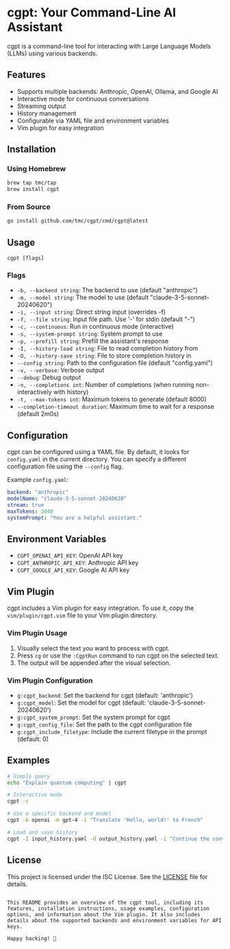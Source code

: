 # cgpt: Your Command-Line AI Assistant

cgpt is a command-line tool for interacting with Large Language Models (LLMs) using various backends.

## Features

- Supports multiple backends: Anthropic, OpenAI, Ollama, and Google AI
- Interactive mode for continuous conversations
- Streaming output
- History management
- Configurable via YAML file and environment variables
- Vim plugin for easy integration

## Installation

### Using Homebrew

```bash
brew tap tmc/tap
brew install cgpt
```

### From Source

```bash
go install github.com/tmc/cgpt/cmd/cgpt@latest
```

## Usage

```
cgpt [flags]
```

### Flags

- `-b, --backend string`: The backend to use (default "anthropic")
- `-m, --model string`: The model to use (default "claude-3-5-sonnet-20240620")
- `-i, --input string`: Direct string input (overrides -f)
- `-f, --file string`: Input file path. Use '-' for stdin (default "-")
- `-c, --continuous`: Run in continuous mode (interactive)
- `-s, --system-prompt string`: System prompt to use
- `-p, --prefill string`: Prefill the assistant's response
- `-I, --history-load string`: File to read completion history from
- `-O, --history-save string`: File to store completion history in
- `--config string`: Path to the configuration file (default "config.yaml")
- `-v, --verbose`: Verbose output
- `--debug`: Debug output
- `-n, --completions int`: Number of completions (when running non-interactively with history)
- `-t, --max-tokens int`: Maximum tokens to generate (default 8000)
- `--completion-timeout duration`: Maximum time to wait for a response (default 2m0s)

## Configuration

cgpt can be configured using a YAML file. By default, it looks for `config.yaml` in the current directory. You can specify a different configuration file using the `--config` flag.

Example `config.yaml`:

```yaml
backend: "anthropic"
modelName: "claude-3-5-sonnet-20240620"
stream: true
maxTokens: 2048
systemPrompt: "You are a helpful assistant."
```

## Environment Variables

- `CGPT_OPENAI_API_KEY`: OpenAI API key
- `CGPT_ANTHROPIC_API_KEY`: Anthropic API key
- `CGPT_GOOGLE_API_KEY`: Google AI API key

## Vim Plugin

cgpt includes a Vim plugin for easy integration. To use it, copy the `vim/plugin/cgpt.vim` file to your Vim plugin directory.

### Vim Plugin Usage

1. Visually select the text you want to process with cgpt.
2. Press `cg` or use the `:CgptRun` command to run cgpt on the selected text.
3. The output will be appended after the visual selection.

### Vim Plugin Configuration

- `g:cgpt_backend`: Set the backend for cgpt (default: 'anthropic')
- `g:cgpt_model`: Set the model for cgpt (default: 'claude-3-5-sonnet-20240620')
- `g:cgpt_system_prompt`: Set the system prompt for cgpt
- `g:cgpt_config_file`: Set the path to the cgpt configuration file
- `g:cgpt_include_filetype`: Include the current filetype in the prompt (default: 0)

## Examples

```bash
# Simple query
echo "Explain quantum computing" | cgpt

# Interactive mode
cgpt -c

# Use a specific backend and model
cgpt -b openai -m gpt-4 -i "Translate 'Hello, world!' to French"

# Load and save history
cgpt -I input_history.yaml -O output_history.yaml -i "Continue the conversation"
```

## License

This project is licensed under the ISC License. See the [LICENSE](LICENSE) file for details.
```

This README provides an overview of the cgpt tool, including its features, installation instructions, usage examples, configuration options, and information about the Vim plugin. It also includes details about the supported backends and environment variables for API keys.

Happy hacking! 🚀
